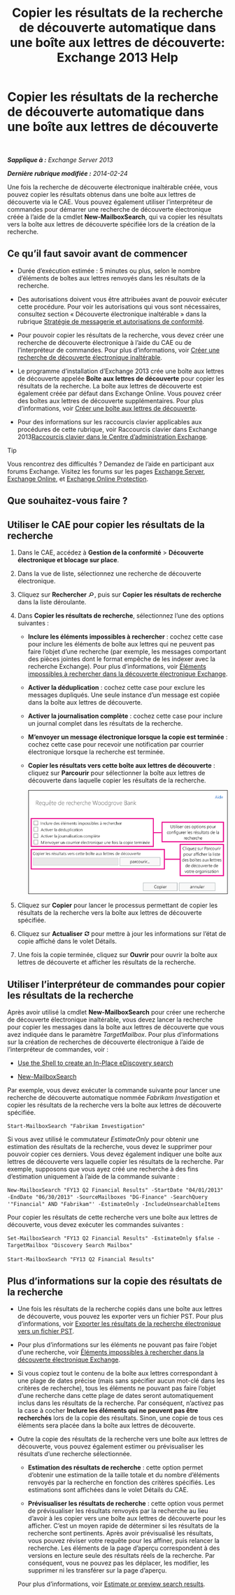 ﻿---
title: 'Copier les résultats de la recherche de découverte automatique dans une boîte aux lettres de découverte: Exchange 2013 Help'
TOCTitle: Copier les résultats de la recherche de découverte automatique dans une boîte aux lettres de découverte
ms:assetid: bff2ce89-9e6f-494a-bd6a-2f2011507845
ms:mtpsurl: https://technet.microsoft.com/fr-fr/library/Dn624163(v=EXCHG.150)
ms:contentKeyID: 61183336
ms.date: 04/24/2018
mtps_version: v=EXCHG.150
ms.translationtype: HT
---

# Copier les résultats de la recherche de découverte automatique dans une boîte aux lettres de découverte

 

_**Sapplique à :** Exchange Server 2013_

_**Dernière rubrique modifiée :** 2014-02-24_

Une fois la recherche de découverte électronique inaltérable créée, vous pouvez copier les résultats obtenus dans une boîte aux lettres de découverte via le CAE. Vous pouvez également utiliser l’interpréteur de commandes pour démarrer une recherche de découverte électronique créée à l’aide de la cmdlet **New-MailboxSearch**, qui va copier les résultats vers la boîte aux lettres de découverte spécifiée lors de la création de la recherche.

## Ce qu’il faut savoir avant de commencer

  - Durée d’exécution estimée : 5 minutes ou plus, selon le nombre d’éléments de boîtes aux lettres renvoyés dans les résultats de la recherche.

  - Des autorisations doivent vous être attribuées avant de pouvoir exécuter cette procédure. Pour voir les autorisations qui vous sont nécessaires, consultez section « Découverte électronique inaltérable » dans la rubrique [Stratégie de messagerie et autorisations de conformité](messaging-policy-and-compliance-permissions-exchange-2013-help.md).

  - Pour pouvoir copier les résultats de la recherche, vous devez créer une recherche de découverte électronique à l’aide du CAE ou de l’interpréteur de commandes. Pour plus d’informations, voir [Créer une recherche de découverte électronique inaltérable](create-an-in-place-ediscovery-search-exchange-2013-help.md).

  - Le programme d’installation d’Exchange 2013 crée une boîte aux lettres de découverte appelée **Boîte aux lettres de découverte** pour copier les résultats de la recherche. La boîte aux lettres de découverte est également créée par défaut dans Exchange Online. Vous pouvez créer des boîtes aux lettres de découverte supplémentaires. Pour plus d’informations, voir [Créer une boîte aux lettres de découverte](create-a-discovery-mailbox-exchange-2013-help.md).

  - Pour des informations sur les raccourcis clavier applicables aux procédures de cette rubrique, voir Raccourcis clavier dans Exchange 2013[Raccourcis clavier dans le Centre d’administration Exchange](keyboard-shortcuts-in-the-exchange-admin-center-exchange-online-protection-help.md).

> [!TIP]
> Vous rencontrez des difficultés ? Demandez de l’aide en participant aux forums Exchange. Visitez les forums sur les pages <a href="https://go.microsoft.com/fwlink/p/?linkid=60612">Exchange Server</a>, <a href="https://go.microsoft.com/fwlink/p/?linkid=267542">Exchange Online</a>, et <a href="https://go.microsoft.com/fwlink/p/?linkid=285351">Exchange Online Protection</a>.


## Que souhaitez-vous faire ?

## Utiliser le CAE pour copier les résultats de la recherche

1.  Dans le CAE, accédez à **Gestion de la conformité** \> **Découverte électronique et blocage sur place**.

2.  Dans la vue de liste, sélectionnez une recherche de découverte électronique.

3.  Cliquez sur **Rechercher** ![Icône Recherche](images/Dn750895.773574d0-9b92-4cab-9f6b-81532c7418b9(EXCHG.150).gif "Icône Recherche"), puis sur **Copier les résultats de recherche** dans la liste déroulante.

4.  Dans **Copier les résultats de recherche**, sélectionnez l’une des options suivantes :
    
      - **Inclure les éléments impossibles à rechercher** : cochez cette case pour inclure les éléments de boîte aux lettres qui ne peuvent pas faire l’objet d’une recherche (par exemple, les messages comportant des pièces jointes dont le format empêche de les indexer avec la recherche Exchange). Pour plus d’informations, voir [Éléments impossibles à rechercher dans la découverte électronique Exchange](unsearchable-items-in-exchange-ediscovery-exchange-2013-help.md).
    
      - **Activer la déduplication** : cochez cette case pour exclure les messages dupliqués. Une seule instance d’un message est copiée dans la boîte aux lettres de découverte.
    
      - **Activer la journalisation complète** : cochez cette case pour inclure un journal complet dans les résultats de la recherche.
    
      - **M’envoyer un message électronique lorsque la copie est terminée** : cochez cette case pour recevoir une notification par courrier électronique lorsque la recherche est terminée.
    
      - **Copier les résultats vers cette boîte aux lettres de découverte** : cliquez sur **Parcourir** pour sélectionner la boîte aux lettres de découverte dans laquelle copier les résultats de la recherche.
        
        ![Copier les résultats de la recherche](images/Dn624163.875e25ed-8308-408c-92c4-8c76fc9d9bfc(EXCHG.150).gif "Copier les résultats de la recherche")  

5.  Cliquez sur **Copier** pour lancer le processus permettant de copier les résultats de la recherche vers la boîte aux lettres de découverte spécifiée.

6.  Cliquez sur **Actualiser** ![Icône Actualiser](images/Dd353189.85f271ca-32a4-426c-842a-d2172567099d(EXCHG.150).gif "Icône Actualiser") pour mettre à jour les informations sur l’état de copie affiché dans le volet Détails.

7.  Une fois la copie terminée, cliquez sur **Ouvrir** pour ouvrir la boîte aux lettres de découverte et afficher les résultats de la recherche.

## Utiliser l’interpréteur de commandes pour copier les résultats de la recherche

Après avoir utilisé la cmdlet **New-MailboxSearch** pour créer une recherche de découverte électronique inaltérable, vous devez lancer la recherche pour copier les messages dans la boîte aux lettres de découverte que vous avez indiquée dans le paramètre *TargetMailbox*. Pour plus d’informations sur la création de recherches de découverte électronique à l’aide de l’interpréteur de commandes, voir :

  - [Use the Shell to create an In-Place eDiscovery search](create-an-in-place-ediscovery-search-exchange-2013-help.md)

  - [New-MailboxSearch](https://technet.microsoft.com/fr-fr/library/dd298064\(v=exchg.150\))

Par exemple, vous devez exécuter la commande suivante pour lancer une recherche de découverte automatique nommée *Fabrikam Investigation* et copier les résultats de la recherche vers la boîte aux lettres de découverte spécifiée.

    Start-MailboxSearch "Fabrikam Investigation"

Si vous avez utilisé le commutateur *EstimateOnly* pour obtenir une estimation des résultats de la recherche, vous devez le supprimer pour pouvoir copier ces derniers. Vous devez également indiquer une boîte aux lettres de découverte vers laquelle copier les résultats de la recherche. Par exemple, supposons que vous ayez créé une recherche à des fins d’estimation uniquement à l’aide de la commande suivante :

    New-MailboxSearch "FY13 Q2 Financial Results" -StartDate "04/01/2013" -EndDate "06/30/2013" -SourceMailboxes "DG-Finance" -SearchQuery '"Financial" AND "Fabrikam"' -EstimateOnly -IncludeUnsearchableItems

Pour copier les résultats de cette recherche vers une boîte aux lettres de découverte, vous devez exécuter les commandes suivantes :

    Set-MailboxSearch "FY13 Q2 Financial Results" -EstimateOnly $false -TargetMailbox "Discovery Search Mailbox"

    Start-MailboxSearch "FY13 Q2 Financial Results"

## Plus d’informations sur la copie des résultats de la recherche

  - Une fois les résultats de la recherche copiés dans une boîte aux lettres de découverte, vous pouvez les exporter vers un fichier PST. Pour plus d’informations, voir [Exporter les résultats de la recherche électronique vers un fichier PST](export-ediscovery-search-results-to-a-pst-file-exchange-2013-help.md).

  - Pour plus d’informations sur les éléments ne pouvant pas faire l’objet d’une recherche, voir [Éléments impossibles à rechercher dans la découverte électronique Exchange](unsearchable-items-in-exchange-ediscovery-exchange-2013-help.md).

  - Si vous copiez tout le contenu de la boîte aux lettres correspondant à une plage de dates précise (mais sans spécifier aucun mot-clé dans les critères de recherche), tous les éléments ne pouvant pas faire l’objet d’une recherche dans cette plage de dates seront automatiquement inclus dans les résultats de la recherche. Par conséquent, n’activez pas la case à cocher **Inclure les éléments qui ne peuvent pas être recherchés** lors de la copie des résultats. Sinon, une copie de tous ces éléments sera placée dans la boîte aux lettres de découverte.

  - Outre la copie des résultats de la recherche vers une boîte aux lettres de découverte, vous pouvez également estimer ou prévisualiser les résultats d’une recherche sélectionnée.
    
      - **Estimation des résultats de recherche** : cette option permet d’obtenir une estimation de la taille totale et du nombre d’éléments renvoyés par la recherche en fonction des critères spécifiés. Les estimations sont affichées dans le volet Détails du CAE.
    
      - **Prévisualiser les résultats de recherche** : cette option vous permet de prévisualiser les résultats renvoyés par la recherche au lieu d’avoir à les copier vers une boîte aux lettres de découverte pour les afficher. C’est un moyen rapide de déterminer si les résultats de la recherche sont pertinents. Après avoir prévisualisé les résultats, vous pouvez réviser votre requête pour les affiner, puis relancer la recherche. Les éléments de la page d’aperçu correspondent à des versions en lecture seule des résultats réels de la recherche. Par conséquent, vous ne pouvez pas les déplacer, les modifier, les supprimer ni les transférer sur la page d’aperçu.
    
    Pour plus d’informations, voir [Estimate or preview search results](create-an-in-place-ediscovery-search-exchange-2013-help.md).

